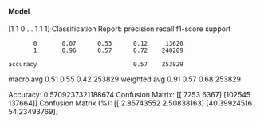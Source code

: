 #### Model
[1 1 0 ... 1 1 1]
Classification Report:
              precision    recall  f1-score   support

           0       0.07      0.53      0.12     13620
           1       0.96      0.57      0.72    240209

    accuracy                           0.57    253829
   macro avg       0.51      0.55      0.42    253829
weighted avg       0.91      0.57      0.68    253829

Accuracy: 0.5709237321188674
Confusion Matrix:
[[  7253   6367]
 [102545 137664]]
Confusion Matrix (%):
[[ 2.85743552  2.50838163]
 [40.39924516 54.23493769]]
